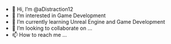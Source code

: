 - 👋 Hi, I’m @aDistraction12
- 👀 I’m interested in Game Development
- 🌱 I’m currently learning Unreal Engine and Game Development
- 💞️ I’m looking to collaborate on ...
- 📫 How to reach me ...

<!---
aDistraction12/aDistraction12 is a ✨ special ✨ repository because its `README.md` (this file) appears on your GitHub profile.
You can click the Preview link to take a look at your changes.
--->
